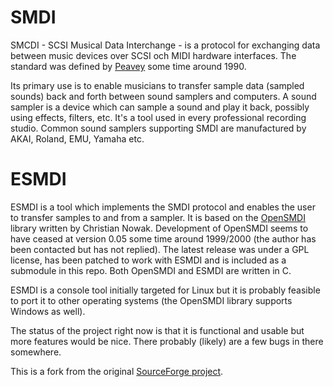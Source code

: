 # SMDI
SMCDI - SCSI Musical Data Interchange - is a protocol for exchanging data between music devices over SCSI och MIDI hardware interfaces. The standard was defined by [Peavey](http://www.peavey.com) some time around 1990.

Its primary use is to enable musicians to transfer sample data (sampled sounds) back and forth between sound samplers and computers. A sound sampler is a device which can sample a sound and play it back, possibly using effects, filters, etc. It's a tool used in every professional recording studio. Common sound samplers supporting SMDI are manufactured by AKAI, Roland, EMU, Yamaha etc.

# ESMDI
ESMDI is a tool which implements the SMDI protocol and enables the user to transfer samples to and from a sampler. It is based on the [OpenSMDI](https://github.com/rdmark/OpenSMDI) library written by Christian Nowak. Development of OpenSMDI seems to have ceased at version 0.05 some time around 1999/2000 (the author has been contacted but has not replied). The latest release was under a GPL license, has been patched to work with ESMDI and is included as a submodule in this repo. Both OpenSMDI and ESMDI are written in C.

ESMDI is a console tool initially targeted for Linux but it is probably feasible to port it to other operating systems (the OpenSMDI library supports Windows as well).

The status of the project right now is that it is functional and usable but more features would be nice. There probably (likely) are a few bugs in there somewhere. 

This is a fork from the original [SourceForge project](https://sourceforge.net/projects/esmdi/).
